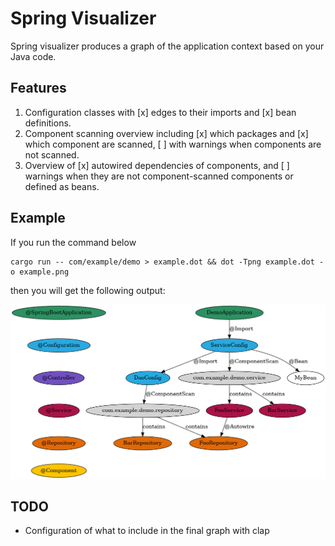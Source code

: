 # Spring Visualizer

Spring visualizer produces a graph of the application context based on your Java code.

## Features

1. Configuration classes with
   [x] edges to their imports and
   [x] bean definitions.
2. Component scanning overview including
   [x] which packages and
   [x] which component are scanned,
   [ ] with warnings when components are not scanned.
3. Overview of
   [x] autowired dependencies of components, and
   [ ] warnings when they are not component-scanned components or defined as beans.

## Example

If you run the command below

```
cargo run -- com/example/demo > example.dot && dot -Tpng example.dot -o example.png
```

then you will get the following output:

![](./example.png)

## TODO

- Configuration of what to include in the final graph with clap
